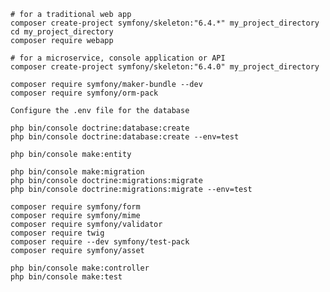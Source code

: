     # for a traditional web app
    composer create-project symfony/skeleton:"6.4.*" my_project_directory
    cd my_project_directory
    composer require webapp

    # for a microservice, console application or API
    composer create-project symfony/skeleton:"6.4.0" my_project_directory

    composer require symfony/maker-bundle --dev
    composer require symfony/orm-pack

    Configure the .env file for the database

    php bin/console doctrine:database:create
    php bin/console doctrine:database:create --env=test

    php bin/console make:entity

    php bin/console make:migration
    php bin/console doctrine:migrations:migrate
    php bin/console doctrine:migrations:migrate --env=test

    composer require symfony/form
    composer require symfony/mime
    composer require symfony/validator
    composer require twig
    composer require --dev symfony/test-pack
    composer require symfony/asset

    php bin/console make:controller
    php bin/console make:test